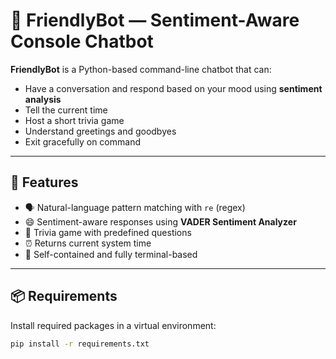 # 🤖 FriendlyBot — Sentiment-Aware Console Chatbot

**FriendlyBot** is a Python-based command-line chatbot that can:
- Have a conversation and respond based on your mood using **sentiment analysis**
- Tell the current time
- Host a short trivia game
- Understand greetings and goodbyes
- Exit gracefully on command

---

## 🚀 Features

- 🗣 Natural-language pattern matching with `re` (regex)
- 😄 Sentiment-aware responses using **VADER Sentiment Analyzer**
- 🧠 Trivia game with predefined questions
- ⏰ Returns current system time
- 🧪 Self-contained and fully terminal-based

---

## 📦 Requirements

Install required packages in a virtual environment:

```bash
pip install -r requirements.txt
